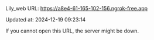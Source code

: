Lily_web URL: https://a8e4-61-165-102-156.ngrok-free.app

Updated at: 2024-12-19 09:23:14

If you cannot open this URL, the server might be down.

